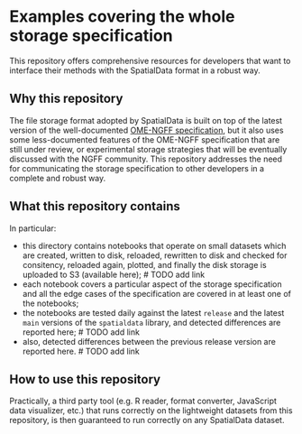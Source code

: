 # Examples covering the whole storage specification

This repository offers comprehensive resources for developers that want to interface their methods with the SpatialData format in a robust way.

## Why this repository
The file storage format adopted by SpatialData is built on top of the latest version of the well-documented [OME-NGFF specification](https://ngff.openmicroscopy.org/latest/index.html), but it also uses some less-documented features of the OME-NGFF specification that are still under review, or experimental storage strategies that will be eventually discussed with the NGFF community.
This repository addresses the need for communicating the storage specification to other developers in a complete and robust way.

## What this repository contains
In particular:
- this directory contains notebooks that operate on small datasets which are created, written to disk, reloaded, rewritten to disk and checked for consitency, reloaded again, plotted, and finally the disk storage is uploaded to S3 (available here); # TODO add link
- each notebook covers a particular aspect of the storage specification and all the edge cases of the specification are covered in at least one of the notebooks;
- the notebooks are tested daily against the latest `release` and the latest `main` versions of the `spatialdata` library, and detected differences are reported here; # TODO add link
- also, detected differences between the previous release version are reported here. # TODO add link

## How to use this repository
Practically, a third party tool (e.g. R reader, format converter, JavaScript data visualizer, etc.) that runs correctly on the lightweight datasets from this repository, is then guaranteed to run correctly on any SpatialData dataset.

